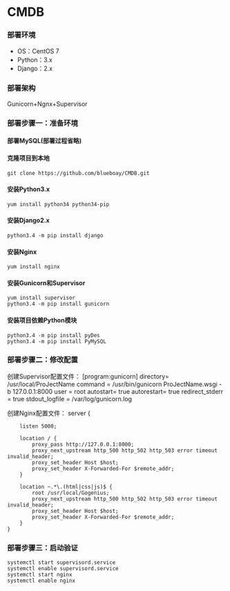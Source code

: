 # CMDB
### 部署环境
* OS：CentOS 7
* Python：3.x
* Django：2.x
### 部署架构
Gunicorn+Ngnx+Supervisor
### 部署步骤一：准备环境
#### 部署MySQL(部署过程省略)
#### 克隆项目到本地
    git clone https://github.com/blueboay/CMDB.git
#### 安装Python3.x
    yum install python34 python34-pip
#### 安装Django2.x
    python3.4 -m pip install django
#### 安装Nginx
    yum install nginx
#### 安装Gunicorn和Supervisor
    yum install supervisor
    python3.4 -m pip install gunicorn
#### 安装项目依赖Python模块
    python3.4 -m pip install pyDes
    python3.4 -m pip install PyMySQL
### 部署步骤二：修改配置
创建Supervisor配置文件：
    [program:gunicorn]
    directory= /usr/local/ProJectName
    command = /usr/bin/gunicorn ProJectName.wsgi -b 127.0.0.1:8000
    user = root
    autostart= true
    autorestart= true
    redirect_stderr = true
    stdout_logfile = /var/log/gunicorn.log

创建Nginx配置文件：
    server {

        listen 5000;

        location / {
            proxy_pass http://127.0.0.1:8000;
            proxy_next_upstream http_500 http_502 http_503 error timeout invalid_header;
            proxy_set_header Host $host;
            proxy_set_header X-Forwarded-For $remote_addr;
        }

        location ~.*\.(html|css|js)$ {
            root /usr/local/Gogenius;
            proxy_next_upstream http_500 http_502 http_503 error timeout invalid_header;
            proxy_set_header Host $host;
            proxy_set_header X-Forwarded-For $remote_addr;
        }
    }
### 部署步骤三：启动验证
    systemctl start supervisord.service
    systemctl enable supervisord.service
    systemctl start nginx
    systemctl enable nginx
